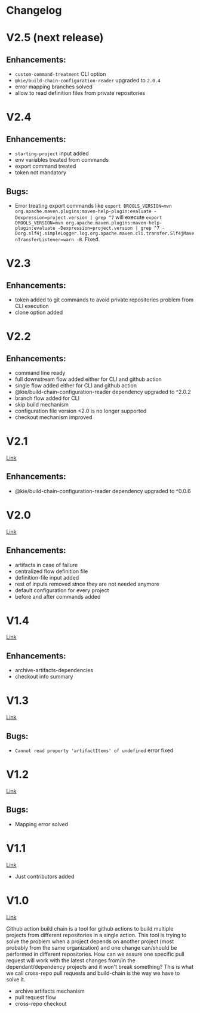 # Changelog

# V2.5 (next release)

## Enhancements:

- `custom-command-treatment` CLI option
- `@kie/build-chain-configuration-reader` upgraded to `2.0.4`
- error mapping branches solved
- allow to read definition files from private repositories

# V2.4

## Enhancements:

- `starting-project` input added
- env variables treated from commands
- export command treated
- token not mandatory

## Bugs:

- Error treating export commands like `export DROOLS_VERSION=mvn org.apache.maven.plugins:maven-help-plugin:evaluate -Dexpression=project.version | grep ^7` will execute `export DROOLS_VERSION=mvn org.apache.maven.plugins:maven-help-plugin:evaluate -Dexpression=project.version | grep ^7 -Dorg.slf4j.simpleLogger.log.org.apache.maven.cli.transfer.Slf4jMavenTransferListener=warn -B`. Fixed.

# V2.3

## Enhancements:

- token added to git commands to avoid private repositories problem from CLI execution
- clone option added

# V2.2

## Enhancements:

- command line ready
- full downstream flow added either for CLI and github action
- single flow added either for CLI and github action
- @kie/build-chain-configuration-reader dependency upgraded to ^2.0.2
- branch flow added for CLI
- skip build mechanism
- configuration file version <2.0 is no longer supported
- checkout mechanism improved

# V2.1

[Link](https://github.com/kiegroup/github-action-build-chain/releases/tag/v2.1)

## Enhancements:

- @kie/build-chain-configuration-reader dependency upgraded to ^0.0.6

# V2.0

[Link](https://github.com/kiegroup/github-action-build-chain/releases/tag/v2.0)

## Enhancements:

- artifacts in case of failure
- centralized flow definition file
- definition-file input added
- rest of inputs removed since they are not needed anymore
- default configuration for every project
- before and after commands added

# V1.4

[Link](https://github.com/kiegroup/github-action-build-chain/releases/tag/v1.4)

## Enhancements:

- archive-artifacts-dependencies
- checkout info summary

# V1.3

[Link](https://github.com/kiegroup/github-action-build-chain/releases/tag/v1.3)

## Bugs:

- `Cannot read property 'artifactItems' of undefined` error fixed

# V1.2

[Link](https://github.com/kiegroup/github-action-build-chain/releases/tag/v1.2)

## Bugs:

- Mapping error solved

# V1.1

[Link](https://github.com/kiegroup/github-action-build-chain/releases/tag/v1.1)

- Just contributors added

# V1.0

[Link](https://github.com/kiegroup/github-action-build-chain/releases/tag/v1.0)

Github action build chain is a tool for github actions to build multiple projects from different repositories in a single action. This tool is trying to solve the problem when a project depends on another project (most probably from the same organization) and one change can/should be performed in different repositories. How can we assure one specific pull request will work with the latest changes from/in the dependant/dependency projects and it won't break something? This is what we call cross-repo pull requests and build-chain is the way we have to solve it.

- archive artifacts mechanism
- pull request flow
- cross-repo checkout
